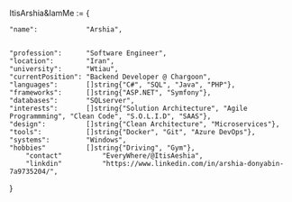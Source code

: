 
ItisArshia&IamMe := {


	"name":            "Arshia",
	
	
	"profession":      "Software Engineer",
	"location":        "Iran",
	"university":      "Wtiau",
	"currentPosition": "Backend Developer @ Chargoon",
	"languages":       []string{"C#", "SQL", "Java", "PHP"},
	"frameworks":      []string{"ASP.NET", "Symfony"},
	"databases":       "SQLserver",
	"interests":       []string{"Solution Architecture", "Agile Programmming", "Clean Code", "S.O.L.I.D", "SAAS"},
	"design":          []string{"Clean Architecture", "Microservices"},
	"tools":           []string{"Docker", "Git", "Azure DevOps"},
	"systems":         "Windows",
	"hobbies"          []string{"Driving", "Gym"},
        "contact"          "EveryWhere/@ItisAeshia",
        "linkdin"          "https://www.linkedin.com/in/arshia-donyabin-7a9735204/",
}

